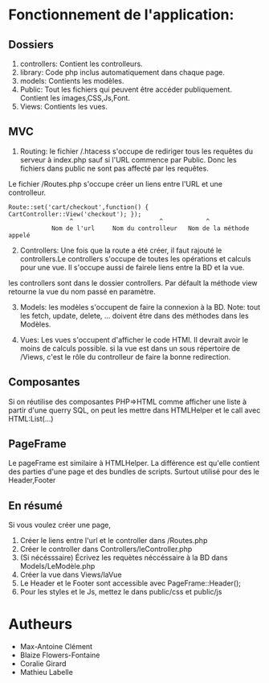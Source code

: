 # Fonctionnement de l'application:

## Dossiers
1. controllers: Contient les controlleurs.
2. library:     Code php inclus automatiquement dans chaque page.
3. models:      Contients les modèles.
4. Public:      Tout les fichiers qui peuvent être accéder publiquement. 
Contient les images,CSS,Js,Font.
5. Views:       Contients les vues.




## MVC 
1. Routing: 
le fichier /.htacess s'occupe de rediriger tous les requêtes du serveur à index.php 
sauf si l'URL commence par Public. Donc les fichiers dans public ne sont pas affecté 
par les requêtes.

Le fichier /Routes.php s'occupe créer un liens entre l'URL et une controlleur.
```                
Route::set('cart/checkout',function() { CartController::View('checkout'); });
                 ^                        ^            ^ 
            Nom de l'url     Nom du controlleur   Nom de la méthode appelé
```

2. Controllers:
Une fois que la route a été créer, il faut rajouté le controllers.Le controllers s'occupe 
de toutes les opérations et calculs pour une vue. Il s'occupe aussi de fairele liens entre 
la BD et la vue.

les controllers sont dans le dossier controllers. Par défault la méthode view retourne la 
vue du nom passé en paramètre.


3. Models: 
les modèles s'occupent de faire la connexion à la BD. 
Note: tout les fetch, update, delete, ... doivent être dans des méthodes dans les Modèles.


4. Vues:
Les vues s'occupent d'afficher le code HTMl. 
Il devrait avoir le moins de calculs possible. 
si la vue est dans un sous répertoire de /Views, c'est le rôle du controlleur de faire 
la bonne redirection.

## Composantes 
Si on réutilise des composantes PHP=>HTML comme afficher une liste à partir d'une querry SQL, 
on peut les mettre dans HTMLHelper et le call avec HTML:List(...)


## PageFrame 
Le pageFrame est similaire à HTMLHelper. La différence est qu'elle contient des parties 
d'une page et des bundles de scripts. 
Surtout utilisé pour des le Header,Footer 

## En résumé 
Si vous voulez créer une page, 
1. Créer le liens entre l'url et le controller dans /Routes.php
2. Créer le controller dans Controllers/leController.php
3. (Si nécésssaire) Écrivez les requètes néccéssaire à la BD dans Models/LeModèle.php
4. Créer la vue dans Views/laVue
5. Le Header et le Footer sont accessible avec PageFrame::Header();
6. Pour les styles et le Js, mettez le dans public/css et public/js

# Autheurs
* Max-Antoine Clément
* Blaize Flowers-Fontaine
* Coralie Girard
* Mathieu Labelle